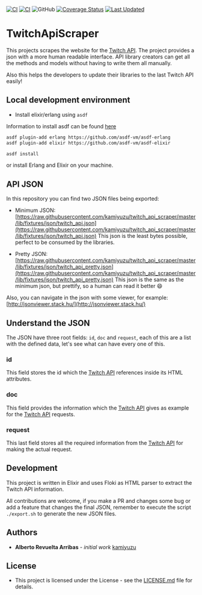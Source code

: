[![CI](https://github.com/kamiyuzu/twitch_api_scraper/actions/workflows/elixir_cd.yml/badge.svg)](https://github.com/kamiyuzu/twitch_api_scraper/actions/workflows/elixir_cd.yml/badge.svg)
[![CI](https://github.com/kamiyuzu/twitch_api_scraper/actions/workflows/elixir_ci.yml/badge.svg)](https://github.com/kamiyuzu/twitch_api_scraper/actions/workflows/elixir_ci.yml/badge.svg)
![GitHub](https://img.shields.io/github/license/kamiyuzu/twitch_api_scraper)
[![Coverage Status](https://coveralls.io/repos/github/kamiyuzu/twitch_api_scraper/badge.svg?branch=main)](https://coveralls.io/github/kamiyuzu/twitch_api_scraper?branch=main)
[![Last Updated](https://img.shields.io/github/last-commit/kamiyuzu/twitch_api_scraper.svg)](https://github.com/kamiyuzu/twitch_api_scraper/commits/main)

# TwitchApiScraper

This projects scrapes the website for the [Twitch API](https://dev.twitch.tv/docs/api/reference). The project provides a json with a more human readable interface. API library creators can get all the methods and models without having to write them all manually.

Also this helps the developers to update their libraries to the last Twitch API easily!

## Local development environment

- Install elixir/erlang using `asdf`

Information to install asdf can be found [here](https://github.com/asdf-vm/asdf)

```bash
asdf plugin-add erlang https://github.com/asdf-vm/asdf-erlang
asdf plugin-add elixir https://github.com/asdf-vm/asdf-elixir
```

```bash
asdf install
```

or install Erlang and Elixir on your machine.

## API JSON

In this repository you can find two JSON files being exported:

- Minimum JSON: [https://raw.githubusercontent.com/kamiyuzu/twitch_api_scraper/master/lib/fixtures/json/twitch_api.json](https://raw.githubusercontent.com/kamiyuzu/twitch_api_scraper/master/lib/fixtures/json/twitch_api.json)
  This json is the least bytes possible, perfect to be consumed by the libraries.

- Pretty JSON: [https://raw.githubusercontent.com/kamiyuzu/twitch_api_scraper/master/lib/fixtures/json/twitch_api_pretty.json](https://raw.githubusercontent.com/kamiyuzu/twitch_api_scraper/master/lib/fixtures/json/twitch_api_pretty.json)
  This json is the same as the minimum json, but prettify, so a human can read it better 😄

Also, you can navigate in the json with some viewer, for example: [http://jsonviewer.stack.hu/](http://jsonviewer.stack.hu/)

## Understand the JSON

The JSON have three root fields: `id`, `doc` and `request`, each of this are a list with the defined data, let's see what can have every one of this.

### id

This field stores the id which the [Twitch API](https://dev.twitch.tv/docs/api/reference) references inside its HTML attributes.

### doc

This field provides the information which the [Twitch API](https://dev.twitch.tv/docs/api/reference) gives as example for the [Twitch API](https://dev.twitch.tv/docs/api/reference) requests.

### request

This last field stores all the required information from the [Twitch API](https://dev.twitch.tv/docs/api/reference) for making the actual request.

## Development

This project is written in Elixir and uses Floki as HTML parser to extract the Twitch API information.

All contributions are welcome, if you make a PR and changes some bug or add a feature that changes the final JSON, remember to execute the script `./export.sh` to generate the new JSON files.

## Authors

* **Alberto Revuelta Arribas** - *initial work* [kamiyuzu](https://github.com/kamiyuzu)

## License

* This project is licensed under the License - see the [LICENSE.md](LICENSE.md) file for details.

